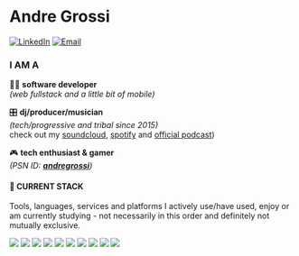 # Andre Grossi
[![LinkedIn](https://img.shields.io/badge/-linkedin-0077B5?style=for-the-badge&logo=linkedin&logoColor=fff)](https://www.linkedin.com/in/andregrossi/ "Linkedin") [![Email](https://img.shields.io/badge/-Gmail-D14836?style=for-the-badge&logo=gmail&logoColor=fff)](mailto:iamandregrossi@gmail.com)

### I AM A
:man_technologist: **software developer**  
*(web fullstack and a little bit of mobile)*

:control_knobs: **dj/producer/musician**  
*(tech/progressive and tribal since 2015)*  
check out my [soundcloud](https://soundcloud.com/djandregrossi), [spotify](https://open.spotify.com/artist/6BokBj5lNdZfhFYxn1xkid) and [official podcast](https://podcasts.apple.com/us/podcast/andr%C3%A9-grossis-podcast/id1440229734))

:video_game: **tech enthusiast & gamer**  
*(PSN ID: [**andregrossi**](https://my.playstation.com/profile/andregrossi))*  

   
#### :wrench: CURRENT STACK
Tools, languages, services and platforms I actively use/have used, enjoy or am currently studying - not necessarily in this order and definitely not mutually exclusive.

<img src="https://img.shields.io/badge/-nodejs-efefef?style=for-the-badge&logo=node.js&logoColor=339933" /> <img src="https://img.shields.io/badge/-Typescript-efefef?style=for-the-badge&logo=typescript&logoColor=3178C6"/> <img src="https://img.shields.io/badge/-NestJS-efefef?style=for-the-badge&logo=nestjs&logoColor=ea2845" /> <img src="https://img.shields.io/badge/-GraphQL-efefef?style=for-the-badge&logo=graphql&logoColor=E10098"/> <img src="https://img.shields.io/badge/-PostgreSQL-f4f4f4?style=for-the-badge&logo=postgresql&logoColor=336791" /> <img src="https://img.shields.io/badge/-react-efefef?style=for-the-badge&logo=react&logoColor=60D1FA"/> <img src="https://img.shields.io/badge/-nextjs-f3f3f3?style=for-the-badge&logo=next.js&logoColor=000" /> <img src="https://img.shields.io/badge/-expo-efefef?style=for-the-badge&logo=expo&logoColor=000020"/> <img src="https://img.shields.io/badge/-Heroku-f4f4f4?style=for-the-badge&logo=heroku&logoColor=430098" /> <img src="https://img.shields.io/badge/-Vercel-f3f3f3?style=for-the-badge&logo=vercel&logoColor=000"/>
